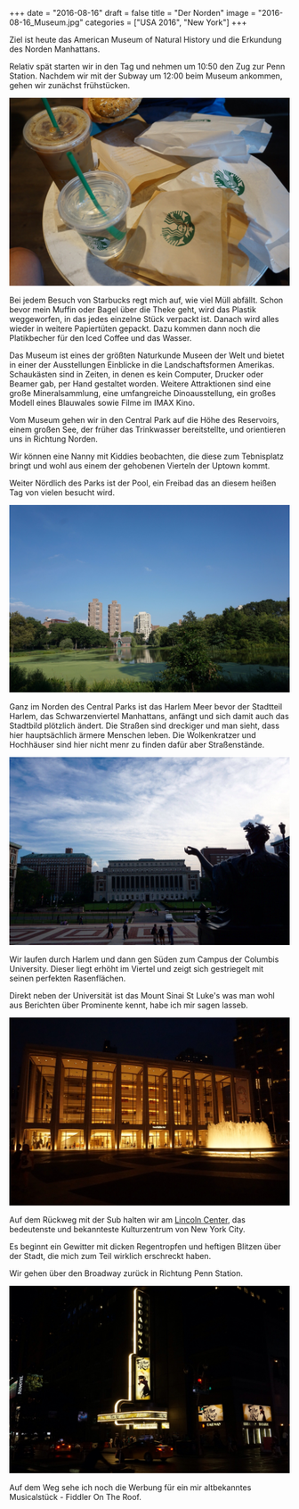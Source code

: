 +++
date = "2016-08-16"
draft = false
title = "Der Norden"
image = "2016-08-16_Museum.jpg"
categories = ["USA 2016", "New York"]
+++

Ziel ist heute das 
American Museum of Natural History und die
Erkundung des Norden Manhattans. 

Relativ spät starten wir in den Tag und nehmen 
um 10:50 den Zug zur Penn Station. 
Nachdem wir mit der Subway um 12:00 beim 
Museum ankommen, gehen wir zunächst 
frühstücken.

![Starbucks](/images/2016-08-16_Starbucks.jpg)

Bei jedem Besuch von Starbucks regt mich auf, wie viel Müll abfällt. 
Schon bevor mein Muffin
oder Bagel über die Theke geht, wird das 
Plastik weggeworfen, in das jedes einzelne
Stück verpackt ist. Danach wird alles wieder
in weitere Papiertüten gepackt. Dazu kommen
dann noch die Platikbecher für den Iced Coffee
und das Wasser. 

Das Museum ist eines der größten Naturkunde 
Museen der Welt und 
bietet in einer der Ausstellungen
Einblicke in die Landschaftsformen Amerikas.
Schaukästen sind in Zeiten, in denen es 
kein Computer, Drucker oder Beamer gab,
per Hand gestaltet worden. 
Weitere Attraktionen sind eine große Mineralsammlung, eine umfangreiche Dinoausstellung, ein großes Modell eines Blauwales sowie Filme im IMAX Kino. 

Vom Museum gehen wir in den Central Park
auf die Höhe des Reservoirs, 
einem großen See, der früher das Trinkwasser 
bereitstellte, und orientieren
uns in Richtung Norden. 

Wir können eine Nanny mit Kiddies beobachten, 
die diese zum Tebnisplatz bringt und wohl aus einem der gehobenen Vierteln der Uptown kommt. 

Weiter Nördlich des Parks ist der Pool, ein 
Freibad das an diesem heißen Tag von vielen
besucht wird. 

![Harlem Meer](/images/2016-08-16_Harlem-Meer.jpg)

Ganz im Norden des Central Parks ist das 
Harlem Meer
bevor der Stadtteil Harlem, das Schwarzenviertel Manhattans, anfängt und sich 
damit auch das Stadtbild plötzlich ändert. 
Die Straßen sind dreckiger und man sieht,
dass hier hauptsächlich ärmere Menschen leben. 
Die Wolkenkratzer und Hochhäuser sind hier nicht
menr zu finden dafür aber Straßenstände. 

![Columbia University](/images/2016-08-16_Columbia-University.jpg)

Wir laufen durch Harlem und dann gen Süden 
zum Campus der Columbis University. 
Dieser liegt erhöht im Viertel und 
zeigt sich gestriegelt mit seinen perfekten
Rasenflächen. 

Direkt neben der Universität ist das 
Mount Sinai
St Luke's
was man wohl aus Berichten über Prominente 
kennt, habe ich mir sagen lasseb. 

![Lincoln Center](/images/2016-08-16_Lincoln-Center.jpg)

Auf dem Rückweg mit der Sub halten wir am 
[Lincoln Center](https://de.m.wikipedia.org/wiki/Lincoln_Center), 
das bedeutenste und bekannteste 
Kulturzentrum von New York City. 

Es beginnt ein Gewitter mit dicken 
Regentropfen und heftigen Blitzen über der 
Stadt, die mich zum Teil wirklich erschreckt haben. 

Wir gehen über den Broadway zurück in Richtung
Penn Station. 

![Fiddler On The Roof](/images/2016-08-16_Fiddler-On-The-Roof.jpg)

Auf dem Weg sehe ich noch die Werbung für ein mir altbekanntes Musicalstück - Fiddler On The Roof. 
